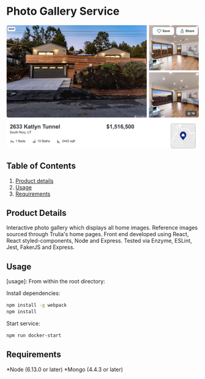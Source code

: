 # Photo Gallery Service

![](fecpic.png)

## Table of Contents

1. [Product details](#product-details)
2. [Usage](#usage)
3. [Requirements](#requirements)

## **Product Details**
<a name="product-details"/>
Interactive photo gallery which displays all home images. Reference images sourced through Trulia's home pages. Front end developed using React, React styled-components, Node and Express. Tested via Enzyme, ESLint, Jest, FakerJS and Express.

## Usage
<a name="usage"/>
[usage]: From within the root directory:

Install dependencies: 
```sh
npm install -g webpack
npm install
```
Start service:

```sh
npm run docker-start
```

## **Requirements**
*Node (6.13.0 or later)
*Mongo (4.4.3 or later)

[Product details]:"product-details"
